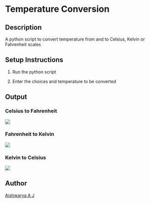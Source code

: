 # Temperature Conversion

## Description
A python script to convert temperature from and to Celsius, Kelvin or Fahrenheit scales

## Setup Instructions

1. Run the python script 

2. Enter the choices and temperature to be converted



## Output

### Celsius to Fahrenheit

<img src="https://i.ibb.co/vHQHyWK/ctof.png">

### Fahrenheit to Kelvin

<img src="https://i.ibb.co/vY4NNfq/ftok.png">

### Kelvin to Celsius

<img src="https://i.ibb.co/c6vKYH9/ktoc.png">

## Author
 
[Aishwarya A J](https://github.com/aish2002)
